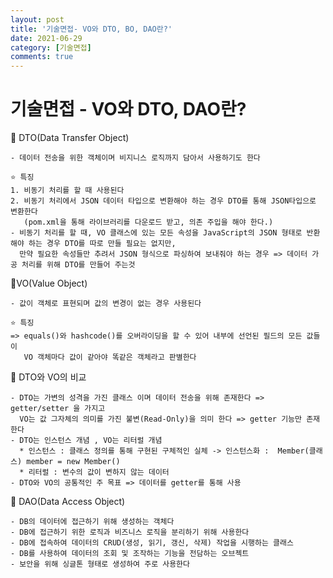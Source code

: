 ```yaml
---
layout: post
title: '기술면접- VO와 DTO, BO, DAO란?'
date: 2021-06-29
category: [기술면접]
comments: true
---
```


# 기술면접 - VO와 DTO, DAO란?

🎈 DTO(Data Transfer Object)

    - 데이터 전송을 위한 객체이며 비지니스 로직까지 담아서 사용하기도 한다

    ⭐ 특징
    1. 비동기 처리를 할 때 사용된다
    2. 비동기 처리에서 JSON 데이터 타입으로 변환해야 하는 경우 DTO를 통해 JSON타입으로 변환한다
       (pom.xml을 통해 라이브러리를 다운로드 받고, 의존 주입을 해야 한다.)
    - 비동기 처리를 할 때, VO 클래스에 있는 모든 속성을 JavaScript의 JSON 형태로 반환해야 하는 경우 DTO를 따로 만들 필요는 없지만,
      만약 필요한 속성들만 추려서 JSON 형식으로 파싱하여 보내줘야 하는 경우 => 데이터 가공 처리를 위해 DTO를 만들어 주는것

🎈VO(Value Object)

    - 값이 객체로 표현되며 값의 변경이 없는 경우 사용된다

    ⭐ 특징
    => equals()와 hashcode()를 오버라이딩을 할 수 있어 내부에 선언된 필드의 모든 값들이
       VO 객체마다 값이 같아야 똑같은 객체라고 판별한다

🔹 DTO와 VO의 비교

    - DTO는 가변의 성격을 가진 클래스 이며 데이터 전송을 위해 존재한다 => getter/setter 을 가지고
      VO는 값 그자체의 의미를 가진 불변(Read-Only)을 의미 한다 => getter 기능만 존재한다
    - DTO는 인스턴스 개념 , VO는 리터럴 개념
      * 인스턴스 : 클래스 정의를 통해 구현된 구체적인 실체 -> 인스턴스화 :  Member(클래스) member = new Member()
      * 리터럴 : 변수의 값이 변하지 않는 데이터
    - DTO와 VO의 공통적인 주 목표 => 데이터를 getter를 통해 사용

🎈 DAO(Data Access Object)

    - DB의 데이터에 접근하기 위해 생성하는 객체다
    - DB에 접근하기 위한 로직과 비즈니스 로직을 분리하기 위해 사용한다
    - DB에 접속하여 데이터의 CRUD(생성, 읽기, 갱신, 삭제) 작업을 시행하는 클래스
    - DB를 사용하여 데이터의 조회 및 조작하는 기능을 전담하는 오브젝트
    - 보안을 위해 싱글톤 형태로 생성하여 주로 사용한다
